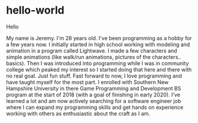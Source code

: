 # hello-world

Hello

My name is Jeremy. I'm 28 years old. I've been programming as a hobby for a few years now. I initially started in high school working with modeling and animation in a program called Lightwave. I made a few characters and simple animations (like walk/run animations, pictures of the characters.. basics). Then I was introduced into programming while I was in community college which peaked my interest so I started doing that here and there with no real goal. Just fun stuff. Fast forward to now, I love programming and have taught myself for the most part. I enrolled with Southern New Hampshire University in there Game Programming and Development BS program at the start of 2018 (with a goal of finishing in early 2020). I've learned a lot and am now actively searching for a software engineer job where I can expand my programming skills and get hands on experience working with others as enthusiastic about the craft as I am.

